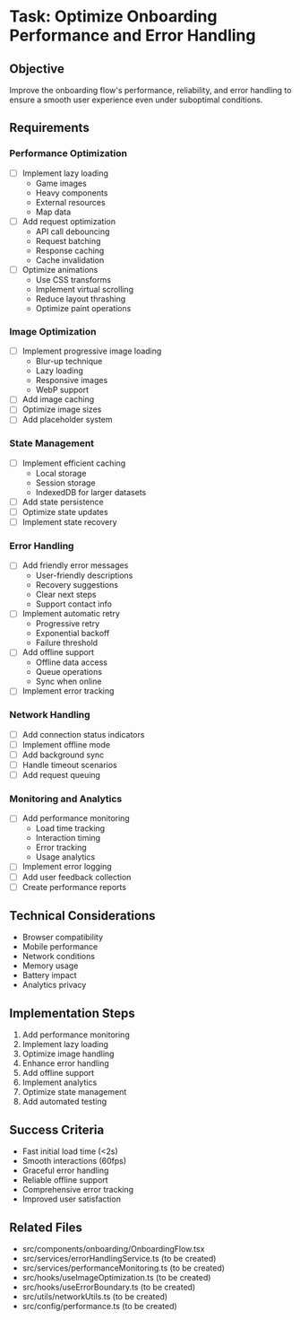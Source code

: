 # Task: Optimize Onboarding Performance and Error Handling

## Objective
Improve the onboarding flow's performance, reliability, and error handling to ensure a smooth user experience even under suboptimal conditions.

## Requirements

### Performance Optimization
- [ ] Implement lazy loading
  - Game images
  - Heavy components
  - External resources
  - Map data
- [ ] Add request optimization
  - API call debouncing
  - Request batching
  - Response caching
  - Cache invalidation
- [ ] Optimize animations
  - Use CSS transforms
  - Implement virtual scrolling
  - Reduce layout thrashing
  - Optimize paint operations

### Image Optimization
- [ ] Implement progressive image loading
  - Blur-up technique
  - Lazy loading
  - Responsive images
  - WebP support
- [ ] Add image caching
- [ ] Optimize image sizes
- [ ] Add placeholder system

### State Management
- [ ] Implement efficient caching
  - Local storage
  - Session storage
  - IndexedDB for larger datasets
- [ ] Add state persistence
- [ ] Optimize state updates
- [ ] Implement state recovery

### Error Handling
- [ ] Add friendly error messages
  - User-friendly descriptions
  - Recovery suggestions
  - Clear next steps
  - Support contact info
- [ ] Implement automatic retry
  - Progressive retry
  - Exponential backoff
  - Failure threshold
- [ ] Add offline support
  - Offline data access
  - Queue operations
  - Sync when online
- [ ] Implement error tracking

### Network Handling
- [ ] Add connection status indicators
- [ ] Implement offline mode
- [ ] Add background sync
- [ ] Handle timeout scenarios
- [ ] Add request queuing

### Monitoring and Analytics
- [ ] Add performance monitoring
  - Load time tracking
  - Interaction timing
  - Error tracking
  - Usage analytics
- [ ] Implement error logging
- [ ] Add user feedback collection
- [ ] Create performance reports

## Technical Considerations
- Browser compatibility
- Mobile performance
- Network conditions
- Memory usage
- Battery impact
- Analytics privacy

## Implementation Steps
1. Add performance monitoring
2. Implement lazy loading
3. Optimize image handling
4. Enhance error handling
5. Add offline support
6. Implement analytics
7. Optimize state management
8. Add automated testing

## Success Criteria
- Fast initial load time (<2s)
- Smooth interactions (60fps)
- Graceful error handling
- Reliable offline support
- Comprehensive error tracking
- Improved user satisfaction

## Related Files
- src/components/onboarding/OnboardingFlow.tsx
- src/services/errorHandlingService.ts (to be created)
- src/services/performanceMonitoring.ts (to be created)
- src/hooks/useImageOptimization.ts (to be created)
- src/hooks/useErrorBoundary.ts (to be created)
- src/utils/networkUtils.ts (to be created)
- src/config/performance.ts (to be created)

